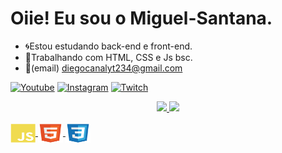 # Oiie! Eu sou o Miguel-Santana.

- 🌀Estou estudando back-end e front-end.
- 📝Trabalhando com HTML, CSS e Js bsc.
- 💌(email) diegocanalyt234@gmail.com

[![Youtube](https://img.shields.io/badge/YouTube-FF0000?style=for-the-badge&logo=youtube&logoColor=white)](https://www.youtube.com/channel/UCnr0JeCN_R1RnzG6Yn7lvIw/channels)
[![Instagram](https://img.shields.io/badge/Instagram-E4405F?style=for-the-badge&logo=instagram&logoColor=white)](https://www.instagram.com/m1guel_rlk/)
[![Twitch](https://img.shields.io/badge/Twitch-9146FF?style=for-the-badge&logo=twitch&logoColor=white)](https://twitter.com/Santana_ZK1)

<div align="center">
  <a href="https://github.com/SouzaDev013">
  <img height="180em" src="https://github-readme-stats.vercel.app/api?username=SouzaDev013&show_icons=false&theme=cobalt&include_all_commits=true&count_private=true"/>
  <img height="180em" src="https://github-readme-stats.vercel.app/api/top-langs/?username=SouzaDev013&layout=compact&langs_count=7&theme=cobalt"/>
</div>

<div style="display: inline_block"><br>
  <img align="center" alt="Miguel-Js" height="30" width="40" src="https://raw.githubusercontent.com/devicons/devicon/master/icons/javascript/javascript-plain.svg">
  <img align="center" alt="Miguel-HTML" height="30" width="40" src="https://raw.githubusercontent.com/devicons/devicon/master/icons/html5/html5-original.svg">
  <img align="center" alt="Miguel-CSS" height="30" width="40" src="https://raw.githubusercontent.com/devicons/devicon/master/icons/css3/css3-original.svg">
</div>



